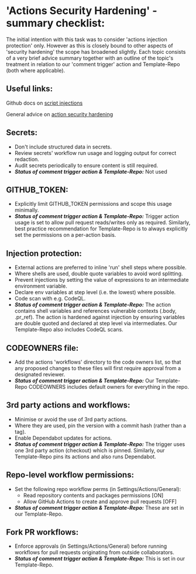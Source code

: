 # 'Actions Security Hardening' - summary checklist:

The initial intention with this task was to consider 'actions injection protection' only. However as this is closely bound to other aspects of 'security hardening' the scope has broadened slightly. Each topic consists of a very brief advice summary together with an outline of the topic's treatment in relation to our 'comment trigger' action and Template-Repo (both where applicable).

## Useful links:

Github docs on [script injections](https://docs.github.com/en/actions/security-guides/security-hardening-for-github-actions#understanding-the-risk-of-script-injections)

General advice on [action security hardening](https://blog.gitguardian.com/github-actions-security-cheat-sheet/)

## Secrets:

- Don't include structured data in secrets.
- Review secrets' workflow run usage and logging output for correct redaction.
- Audit secrets periodically to ensure content is still required.
- ***Status of comment trigger action & Template-Repo:*** Not used

## GITHUB_TOKEN:

- Explicitly limit GITHUB_TOKEN permissions and scope this usage minimally.
- ***Status of comment trigger action & Template-Repo:*** Trigger action usage is set to allow pull request reads/writes only as required. Similarly, best practice recommendation for Template-Repo is to always explicitly set the permissions on a per-action basis.

## Injection protection:

- External actions are preferred to inline 'run' shell steps where possible.
- Where shells are used, double quote variables to avoid word splitting.
- Prevent injections by setting the value of expressions to an intermediate environment variable.
- Declare env variables at step level (i.e. the lowest) where possible.
- Code scan with e.g. CodeQL.
- ***Status of comment trigger action & Template-Repo:*** The action contains shell variables and references vulnerable contexts (.body, .pr_ref). The action is hardened against injection by ensuring variables are double quoted and declared at step level via intermediates. Our Template-Repo also includes CodeQL scans.

## CODEOWNERS file:

- Add the actions 'workflows' directory to the code owners list, so that any proposed changes to these files will first require approval from a designated reviewer.
- ***Status of comment trigger action & Template-Repo:*** Our Template-Repo CODEOWNERS includes default owners for everything in the repo.

## 3rd party actions and workflows:

- Minimise or avoid the use of 3rd party actions.
- Where they are used, pin the version with a commit hash (rather than a tag).
- Enable Dependabot updates for actions.
- ***Status of comment trigger action & Template-Repo:*** The trigger uses one 3rd party action (checkout) which is pinned. Similarly, our Template-Repo pins its actions and also runs Dependabot.

## Repo-level workflow permissions:
- Set the following repo workflow perms (in Settings/Actions/General):
    - Read repository contents and packages permissions [ON]
    - Allow GitHub Actions to create and approve pull requests [OFF] 
- ***Status of comment trigger action & Template-Repo:*** These are set in our Template-Repo.

## Fork PR workflows:
- Enforce approvals (in Settings/Actions/General) before running workflows for pull requests originating from outside collaborators.
- ***Status of comment trigger action & Template-Repo:*** This is set in our Template-Repo.
